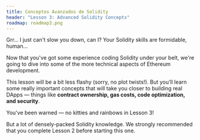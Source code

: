 ```yaml
---
title: Conceptos Avanzados de Solidity
header: "Lesson 3: Advanced Solidity Concepts"
roadmap: roadmap3.png
---
```

Grr... I just can't slow you down, can I? Your Solidity skills are formidable, human...

Now that you've got some experience coding Solidity under your belt, we're going to dive into some of the more technical aspects of Ethereum development.

This lesson will be a bit less flashy (sorry, no plot twists!). But you’ll learn some really important concepts that will take you closer to building real DApps — things like **contract ownership, gas costs, code optimization, and security**.

You've been warned — no kitties and rainbows in Lesson 3!

But a lot of densely-packed Solidity knowledge. We strongly recommended that you complete Lesson 2 before starting this one.
